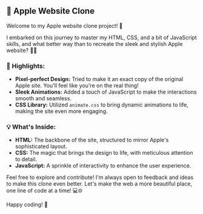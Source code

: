 ## 🍏 Apple Website Clone

Welcome to my Apple website clone project! 🎉

I embarked on this journey to master my HTML, CSS, and a bit of JavaScript skills, and what better way than to recreate the sleek and stylish Apple website? 🍎✨

### 🌟 Highlights:
- **Pixel-perfect Design:** Tried to make it an exact copy of the original Apple site. You'll feel like you're on the real thing!
- **Sleek Animations:** Added a touch of JavaScript to make the interactions smooth and seamless.
- **CSS Library:** Utilized `animate.css` to bring dynamic animations to life, making the site even more engaging.

### 💡 What's Inside:
- **HTML:** The backbone of the site, structured to mirror Apple's sophisticated layout.
- **CSS:** The magic that brings the design to life, with meticulous attention to detail.
- **JavaScript:** A sprinkle of interactivity to enhance the user experience.

Feel free to explore and contribute! I'm always open to feedback and ideas to make this clone even better. Let's make the web a more beautiful place, one line of code at a time! 💻🌐

Happy coding! 🚀
